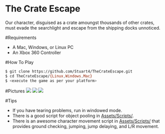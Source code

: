 # The Crate Escape
Our character, disguised as a crate amoungst thousands of other crates, must evade the searchlight and escape from the shipping docks unnoticed.

#Requirements
- A Mac, Windows, or Linux PC
- An Xbox 360 Controller

#How To Play
```bash
$ git clone https://github.com/Stuart4/TheCrateEscape.git
$ cd TheCrateEscape/{Linux,Windows,Mac}
$ <execute the game as per your platform>
```

#Pictures
<img src="https://lh3.googleusercontent.com/xS3Zlxt78BukTXrZrSfFw4ZJzieXoqWJGR8IbTk3Xx4=w1766-h993-no">
<img src="https://lh3.googleusercontent.com/FN7mwcON2PUbgpV5XM06WIuMemZbWRvtoPw2BpNt9gs=w1766-h993-no">
<img src="https://lh3.googleusercontent.com/9DIQSh1NZgUTA_9Fd4xXJ7khbS8iTFKoXKHSMYurjy4=w1766-h993-no">

#Tips
- If you have tearing problems, run in windowed mode.
- There is a good script for object pooling in [Assets/Scripts/](https://github.com/Stuart4/TheCrateEscape/blob/master/Assets/Scripts/Spawner.cs).
- There is an awesome character movement script in [Assets/Scripts/](https://github.com/Stuart4/TheCrateEscape/blob/master/Assets/Scripts/Character.cs) that provides ground checking, jumping, jump delaying, and L/R movement.
